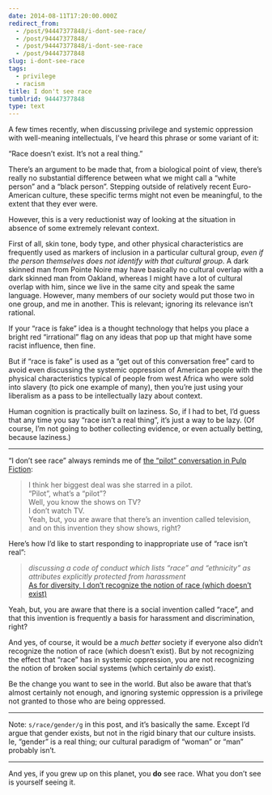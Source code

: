 ```yaml
---
date: 2014-08-11T17:20:00.000Z
redirect_from:
  - /post/94447377848/i-dont-see-race/
  - /post/94447377848/
  - /post/94447377848/i-dont-see-race
  - /post/94447377848
slug: i-dont-see-race
tags:
  - privilege
  - racism
title: I don't see race
tumblrid: 94447377848
type: text
---
```

<p>A few times recently, when discussing privilege and systemic oppression with well-meaning intellectuals, I&rsquo;ve heard this phrase or some variant of it:</p>

<p>&ldquo;Race doesn&rsquo;t exist.  It&rsquo;s not a real thing.&rdquo;</p>

<p>There&rsquo;s an argument to be made that, from a biological point of view, there&rsquo;s really no substantial difference between what we might call a &ldquo;white person&rdquo; and a &ldquo;black person&rdquo;.  Stepping outside of relatively recent Euro-American culture, these specific terms might not even be meaningful, to the extent that they ever were.</p>

<p>However, this is a very reductionist way of looking at the situation in absence of some extremely relevant context.</p>

<p>First of all, skin tone, body type, and other physical characteristics are frequently used as markers of inclusion in a particular cultural group, <em>even if the person themselves does not identify with that cultural group</em>.  A dark skinned man from Pointe Noire may have basically no cultural overlap with a dark skinned man from Oakland, whereas I might have a lot of cultural overlap with him, since we live in the same city and speak the same language.  However, many members of our society would put those two in one group, and me in another.  This is relevant; ignoring its relevance isn&rsquo;t rational.</p>

<p>If your &ldquo;race is fake&rdquo; idea is a thought technology that helps you place a bright red &ldquo;irrational&rdquo; flag on any ideas that pop up that might have some racist influence, then fine.</p>

<p>But if &ldquo;race is fake&rdquo; is used as a &ldquo;get out of this conversation free&rdquo; card to avoid even discussing the systemic oppression of American people with the physical characteristics typical of people from west Africa who were sold into slavery (to pick one example of many), then you&rsquo;re just using your liberalism as a pass to be intellectually lazy about context.</p>

<p>Human cognition is practically built on laziness.  So, if I had to bet, I&rsquo;d guess that any time you say &ldquo;race isn&rsquo;t a real thing&rdquo;, it&rsquo;s just a way to be lazy.  (Of course, I&rsquo;m not going to bother collecting evidence, or even actually betting, because laziness.)</p>

<hr><p>&ldquo;I don&rsquo;t see race&rdquo; always reminds me of <a href="https://www.youtube.com/watch?v=vEnpT8UiV_w">the &ldquo;pilot&rdquo; conversation in Pulp Fiction</a>:</p>

<blockquote>
  <p>I think her biggest deal was she starred in a pilot.<br/>
  &ldquo;Pilot&rdquo;, what&rsquo;s a &ldquo;pilot&rdquo;?<br/>
  Well, you know the shows on TV?<br/>
  I don&rsquo;t watch TV.<br/>
  Yeah, but, you are aware that there&rsquo;s an invention called television, and on this invention they show shows, right?</p>
</blockquote>

<p>Here&rsquo;s how I&rsquo;d like to start responding to inappropriate use of &ldquo;race isn&rsquo;t real&rdquo;:</p>

<blockquote>
  <p><em>discussing a code of conduct which lists &ldquo;race&rdquo; and &ldquo;ethnicity&rdquo; as attributes explicitly protected from harassment</em><br/><a href="http://mail-archives.apache.org/mod_mbox/couchdb-dev/201408.mbox/%3CCAP-cCyQEGqTh1SVCKtKB9%2B8okpM4whm6gdk%3DOOuUZ7mptX_YYA%40mail.gmail.com%3E">As for diversity, I don&rsquo;t recognize the notion of race (which doesn&rsquo;t exist)</a></p>
</blockquote>

<p>Yeah, but, you are aware that there is a social invention called &ldquo;race&rdquo;, and that this invention is frequently a basis for harassment and discrimination, right?</p>

<p>And yes, of course, it would be a <em>much better</em> society if everyone also didn&rsquo;t recognize the notion of race (which doesn&rsquo;t exist).  But by not recognizing the effect that &ldquo;race&rdquo; has in systemic oppression, you are not recognizing the notion of broken social systems (which certainly <em>do</em> exist).</p>

<p>Be the change you want to see in the world.  But also be aware that that&rsquo;s almost certainly not enough, and ignoring systemic oppression is a privilege not granted to those who are being oppressed.</p>

<hr><p>Note: <code>s/race/gender/g</code> in this post, and it&rsquo;s basically the same.  Except I&rsquo;d argue that gender exists, but not in the rigid binary that our culture insists.  Ie, &ldquo;gender&rdquo; is a real thing; our cultural paradigm of &ldquo;woman&rdquo; or &ldquo;man&rdquo; probably isn&rsquo;t.</p>

<hr><p>And yes, if you grew up on this planet, you <strong>do</strong> see race.  What you don&rsquo;t see is yourself seeing it.</p>
